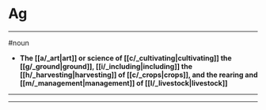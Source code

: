 # Ag
---
#noun
- **The [[a/_art|art]] or science of [[c/_cultivating|cultivating]] the [[g/_ground|ground]], [[i/_including|including]] the [[h/_harvesting|harvesting]] of [[c/_crops|crops]], and the rearing and [[m/_management|management]] of [[l/_livestock|livestock]]**
---
---

